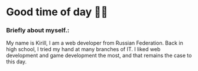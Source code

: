 # Good time of day 👋🏼

### Briefly about myself.:
My name is Kirill, I am a web developer from Russian Federation. Back in high school, I tried my hand at many branches of IT. I liked web development and game development the most, and that remains the case to this day.
